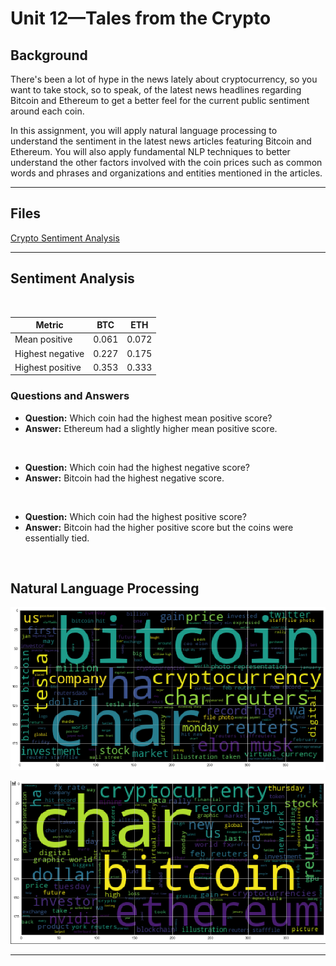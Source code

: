 # Unit 12—Tales from the Crypto


## Background

There's been a lot of hype in the news lately about cryptocurrency, so you want to take stock, so to speak, of the latest news headlines regarding Bitcoin and Ethereum to get a better feel for the current public sentiment around each coin.

In this assignment, you will apply natural language processing to understand the sentiment in the latest news articles featuring Bitcoin and Ethereum. You will also apply fundamental NLP techniques to better understand the other factors involved with the coin prices such as common words and phrases and organizations and entities mentioned in the articles.


---

## Files

[Crypto Sentiment Analysis](crypto_sentiment.ipynb)

---

## Sentiment Analysis

<br>

| Metric                | BTC       | ETH       |
| --------------------- | --------  | --------- |
| Mean positive         | 0.061     | 0.072     | 
| Highest negative      | 0.227     | 0.175     | 
| Highest positive      | 0.353     | 0.333     | 

### Questions and Answers

* <strong>Question:</strong> Which coin had the highest mean positive score?
* <strong>Answer:</strong> Ethereum had a slightly higher mean positive score.

<br>

* <strong>Question:</strong> Which coin had the highest negative score?
* <strong>Answer:</strong> Bitcoin had the highest negative score.

<br>

* <strong>Question:</strong> Which coin had the highest positive score?
* <strong>Answer:</strong> Bitcoin had the higher positive score but the coins were essentially tied.

<br>


## Natural Language Processing


![btc-ner.png](images/btc_wordcloud.png)

![eth-ner.png](images/eth_wordcloud.png)

---
